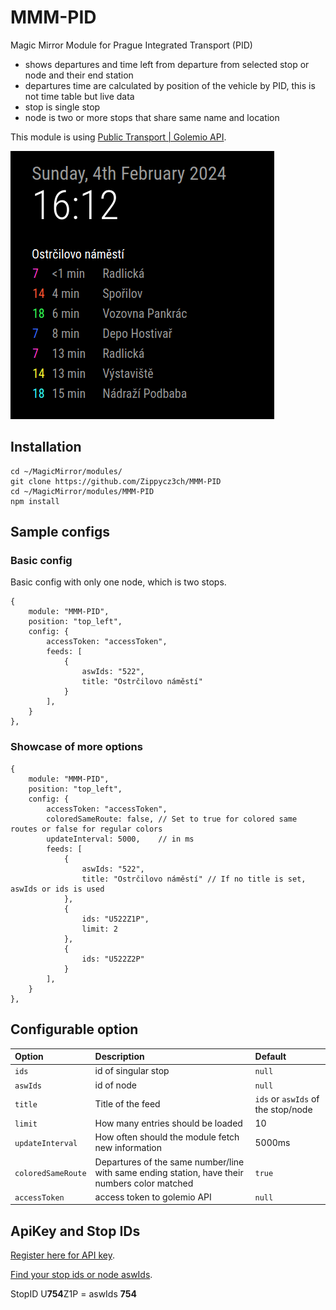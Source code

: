 # MMM-PID
Magic Mirror Module for Prague Integrated Transport (PID)

- shows departures and time left from departure from selected stop or node and their end station
- departures time are calculated by position of the vehicle by PID, this is not time table but live data
- stop is single stop
- node is two or more stops that share same name and location

This module is using [Public Transport | Golemio API](https://api.golemio.cz/pid/docs/openapi/#/%F0%9F%9A%8F%20PID%20Departure%20Boards/get_pid_departureboards).

![Screenshot of PID module](images/mmm-pid.png)

## Installation
```
cd ~/MagicMirror/modules/
git clone https://github.com/Zippycz3ch/MMM-PID
cd ~/MagicMirror/modules/MMM-PID
npm install
```

## Sample configs
### Basic config
Basic config with only one node, which is two stops.
```
{
    module: "MMM-PID",
    position: "top_left",
    config: {
        accessToken: "accessToken",
        feeds: [
            {
                aswIds: "522",
                title: "Ostrčilovo náměstí"
            }
        ],
    }
}, 
```
### Showcase of more options
```
{
    module: "MMM-PID",
    position: "top_left",
    config: {
        accessToken: "accessToken",
        coloredSameRoute: false, // Set to true for colored same routes or false for regular colors
        updateInterval: 5000,    // in ms
        feeds: [
            {
                aswIds: "522",
                title: "Ostrčilovo náměstí" // If no title is set, aswIds or ids is used
            },
            { 
                ids: "U522Z1P",
                limit: 2
            },
            {
                ids: "U522Z2P"
            }
        ],
    }
}, 
```
## Configurable option

| Option | Description | Default |
| :----- | :----- | :----- |
| `ids` | id of singular stop | `null` |
| `aswIds` | id of node | `null` |
| `title` | Title of the feed | `ids` or `aswIds` of the stop/node|
| `limit` | How many entries should be loaded | 10 |
| `updateInterval` | How often should the module fetch new information | 5000ms |
| `coloredSameRoute` | Departures of the same number/line with same ending station, have their numbers color matched | `true` |
| `accessToken` | access token to golemio API | `null` |

## ApiKey and Stop IDs

[Register here for API key](https://api.golemio.cz/api-keys/auth/sign-in).

[Find your stop ids or node aswIds](https://raw.githubusercontent.com/Zippycz3ch/MMM-PID/main/stopids/stops.txt).

StopID U**754**Z1P = aswIds **754**
